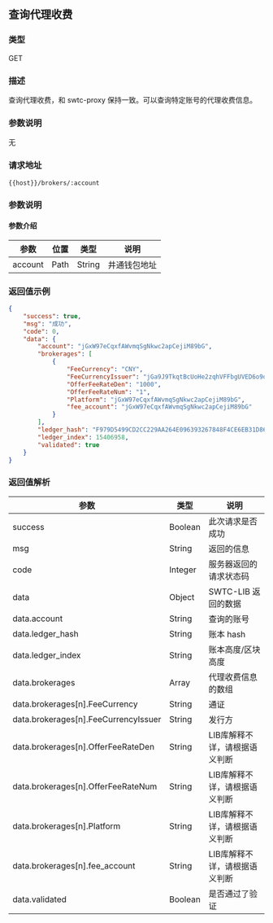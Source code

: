 ## 查询代理收费

### 类型 

GET 

### 描述

查询代理收费，和 swtc-proxy 保持一致。可以查询特定账号的代理收费信息。

### 参数说明

无

### 请求地址
```
{{host}}/brokers/:account
```
### 参数说明

#### 参数介绍

| 参数    | 位置 | 类型   | 说明         |
|---------|------|--------|------------|
| account | Path | String | 井通钱包地址 |

### 返回值示例

```JSON
{
    "success": true,
    "msg": "成功",
    "code": 0,
    "data": {
        "account": "jGxW97eCqxfAWvmqSgNkwc2apCejiM89bG",
        "brokerages": [
            {
                "FeeCurrency": "CNY",
                "FeeCurrencyIssuer": "jGa9J9TkqtBcUoHe2zqhVFFbgUVED6o9or",
                "OfferFeeRateDen": "1000",
                "OfferFeeRateNum": "1",
                "Platform": "jGxW97eCqxfAWvmqSgNkwc2apCejiM89bG",
                "fee_account": "jGxW97eCqxfAWvmqSgNkwc2apCejiM89bG"
            }
        ],
        "ledger_hash": "F979D5499CD2CC229AA264E096393267848F4CE6EB31D868713AF696AF1547D2",
        "ledger_index": 15406958,
        "validated": true
    }
}
```
### 返回值解析

| 参数                                 | 类型    | 说明                         |
|--------------------------------------|---------|----------------------------|
| success                              | Boolean | 此次请求是否成功             |
| msg                                  | String  | 返回的信息                   |
| code                                 | Integer | 服务器返回的请求状态码       |
| data                                 | Object  | SWTC-LIB 返回的数据          |
| data.account                         | String  | 查询的账号                   |
| data.ledger_hash                     | String  | 账本 hash                    |
| data.ledger_index                    | String  | 账本高度/区块高度            |
| data.brokerages                      | Array   | 代理收费信息的数组           |
| data.brokerages[n].FeeCurrency       | String  | 通证                         |
| data.brokerages[n].FeeCurrencyIssuer | String  | 发行方                       |
| data.brokerages[n].OfferFeeRateDen   | String  | LIB库解释不详，请根据语义判断 |
| data.brokerages[n].OfferFeeRateNum   | String  | LIB库解释不详，请根据语义判断 |
| data.brokerages[n].Platform          | String  | LIB库解释不详，请根据语义判断 |
| data.brokerages[n].fee_account       | String  | LIB库解释不详，请根据语义判断 |
| data.validated                       | Boolean | 是否通过了验证               |